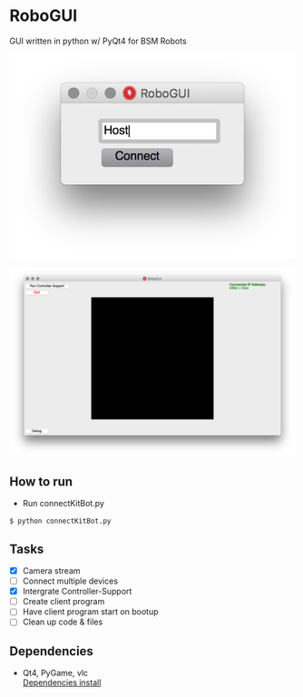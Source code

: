 # RoboGUI
GUI written in python w/ PyQt4 for BSM Robots

![alt text](https://raw.githubusercontent.com/avoss19/RoboGUI/master/docs/connect.png)

![alt text](https://raw.githubusercontent.com/avoss19/RoboGUI/master/docs/main.png)

## How to run
- Run connectKitBot.py
```
$ python connectKitBot.py
```

## Tasks

- [x] Camera stream
- [ ] Connect multiple devices
- [x] Intergrate Controller-Support
- [ ] Create client program
- [ ] Have client program start on bootup
- [ ] Clean up code & files

## Dependencies
- Qt4, PyGame, vlc  <br />
[Dependencies install](/docs/Dependencies.md/)
